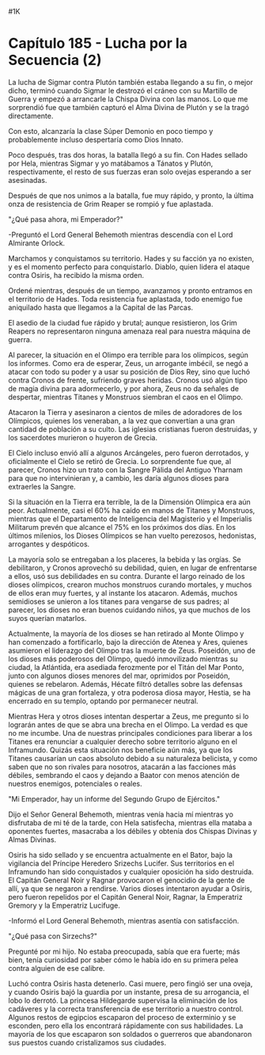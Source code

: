 
#1K 

# Capítulo 185 - Lucha por la Secuencia (2)


La lucha de Sigmar contra Plutón también estaba llegando a su fin, o mejor dicho, terminó cuando Sigmar le destrozó el cráneo con su Martillo de Guerra y empezó a arrancarle la Chispa Divina con las manos. Lo que me sorprendió fue que también capturó el Alma Divina de Plutón y se la tragó directamente.

Con esto, alcanzaría la clase Súper Demonio en poco tiempo y probablemente incluso despertaría como Dios Innato.

Poco después, tras dos horas, la batalla llegó a su fin. Con Hades sellado por Hela, mientras Sigmar y yo matábamos a Tánatos y Plutón, respectivamente, el resto de sus fuerzas eran solo ovejas esperando a ser asesinadas.

Después de que nos unimos a la batalla, fue muy rápido, y pronto, la última onza de resistencia de Grim Reaper se rompió y fue aplastada.

"¿Qué pasa ahora, mi Emperador?"

-Preguntó el Lord General Behemoth mientras descendía con el Lord Almirante Orlock.

Marchamos y conquistamos su territorio. Hades y su facción ya no existen, y es el momento perfecto para conquistarlo. Diablo, quien lidera el ataque contra Osiris, ha recibido la misma orden.

Ordené mientras, después de un tiempo, avanzamos y pronto entramos en el territorio de Hades. Toda resistencia fue aplastada, todo enemigo fue aniquilado hasta que llegamos a la Capital de las Parcas.

El asedio de la ciudad fue rápido y brutal; aunque resistieron, los Grim Reapers no representaron ninguna amenaza real para nuestra máquina de guerra.

Al parecer, la situación en el Olimpo era terrible para los olímpicos, según los informes. Como era de esperar, Zeus, un arrogante imbécil, se negó a atacar con todo su poder y a usar su posición de Dios Rey, sino que luchó contra Cronos de frente, sufriendo graves heridas. Cronos usó algún tipo de magia divina para adormecerlo, y por ahora, Zeus no da señales de despertar, mientras Titanes y Monstruos siembran el caos en el Olimpo.

Atacaron la Tierra y asesinaron a cientos de miles de adoradores de los Olímpicos, quienes los veneraban, a la vez que convertían a una gran cantidad de población a su culto. Las iglesias cristianas fueron destruidas, y los sacerdotes murieron o huyeron de Grecia.

El Cielo incluso envió allí a algunos Arcángeles, pero fueron derrotados, y oficialmente el Cielo se retiró de Grecia. Lo sorprendente fue que, al parecer, Cronos hizo un trato con la Sangre Pálida del Antiguo Yharnam para que no intervinieran y, a cambio, les daría algunos dioses para extraerles la Sangre.

Si la situación en la Tierra era terrible, la de la Dimensión Olímpica era aún peor. Actualmente, casi el 60% ha caído en manos de Titanes y Monstruos, mientras que el Departamento de Inteligencia del Magisterio y el Imperialis Militarum prevén que alcance el 75% en los próximos dos días. En los últimos milenios, los Dioses Olímpicos se han vuelto perezosos, hedonistas, arrogantes y despóticos.

La mayoría solo se entregaban a los placeres, la bebida y las orgías. Se debilitaron, y Cronos aprovechó su debilidad, quien, en lugar de enfrentarse a ellos, usó sus debilidades en su contra. Durante el largo reinado de los dioses olímpicos, crearon muchos monstruos curando mortales, y muchos de ellos eran muy fuertes, y al instante los atacaron. Además, muchos semidioses se unieron a los titanes para vengarse de sus padres; al parecer, los dioses no eran buenos cuidando niños, ya que muchos de los suyos querían matarlos.

Actualmente, la mayoría de los dioses se han retirado al Monte Olimpo y han comenzado a fortificarlo, bajo la dirección de Atenea y Ares, quienes asumieron el liderazgo del Olimpo tras la muerte de Zeus. Poseidón, uno de los dioses más poderosos del Olimpo, quedó inmovilizado mientras su ciudad, la Atlántida, era asediada ferozmente por el Titán del Mar Ponto, junto con algunos dioses menores del mar, oprimidos por Poseidón, quienes se rebelaron. Además, Hécate filtró detalles sobre las defensas mágicas de una gran fortaleza, y otra poderosa diosa mayor, Hestia, se ha encerrado en su templo, optando por permanecer neutral.

Mientras Hera y otros dioses intentan despertar a Zeus, me pregunto si lo lograrán antes de que se abra una brecha en el Olimpo. La verdad es que no me incumbe. Una de nuestras principales condiciones para liberar a los Titanes era renunciar a cualquier derecho sobre territorio alguno en el Inframundo. Quizás esta situación nos beneficie aún más, ya que los Titanes causarían un caos absoluto debido a su naturaleza belicista, y como saben que no son rivales para nosotros, atacarán a las facciones más débiles, sembrando el caos y dejando a Baator con menos atención de nuestros enemigos, potenciales o reales.

"Mi Emperador, hay un informe del Segundo Grupo de Ejércitos."

Dijo el Señor General Behemoth, mientras venía hacia mí mientras yo disfrutaba de mi té de la tarde, con Hela satisfecha, mientras ella mataba a oponentes fuertes, masacraba a los débiles y obtenía dos Chispas Divinas y Almas Divinas.

Osiris ha sido sellado y se encuentra actualmente en el Bator, bajo la vigilancia del Príncipe Heredero Srizechs Lucifer. Sus territorios en el Inframundo han sido conquistados y cualquier oposición ha sido destruida. El Capitán General Noir y Ragnar provocaron el genocidio de la gente de allí, ya que se negaron a rendirse. Varios dioses intentaron ayudar a Osiris, pero fueron repelidos por el Capitán General Noir, Ragnar, la Emperatriz Gremory y la Emperatriz Lucifuge.

-Informó el Lord General Behemoth, mientras asentía con satisfacción.

"¿Qué pasa con Sirzechs?"

Pregunté por mi hijo. No estaba preocupada, sabía que era fuerte; más bien, tenía curiosidad por saber cómo le había ido en su primera pelea contra alguien de ese calibre.

Luchó contra Osiris hasta detenerlo. Casi muere, pero fingió ser una oveja, y cuando Osiris bajó la guardia por un instante, presa de su arrogancia, el lobo lo derrotó. La princesa Hildegarde supervisa la eliminación de los cadáveres y la correcta transferencia de ese territorio a nuestro control. Algunos restos de egipcios escaparon del proceso de exterminio y se esconden, pero ella los encontrará rápidamente con sus habilidades. La mayoría de los que escaparon son soldados o guerreros que abandonaron sus puestos cuando cristalizamos sus ciudades.